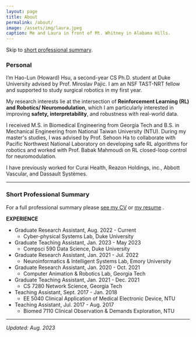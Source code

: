 ```yaml
---
layout: page
title: About
permalink: /about/
image: /assets/img/laura.jpeg
caption: Me and Laura in front of Mt. Whitney in Alabama Hills.
---
```


Skip to [short professional summary](#prof).

### Personal

I’m Hao-Lun (Howard) Hsu, a second-year CS Ph.D. student at Duke University advised by Prof. Miroslav Pajic. I am an NSF TAST-NRT fellow and supported to study surgical robotics in my first year.

My research interests lie at the intersection of **Reinforcement Learning (RL) and Robotics/ Neuromodulation**, which I am particularly interested in improving **safety, interpretability**, and robustness with real-world data. 

I received M.S. in Biomedical Engineering from Georgia Tech and B.S. in Mechanical Engineering from National Taiwan University (NTU). During my master's studies, I was advised by Prof. Sehoon Ha to collaborate with Pacific Northwest National Laboratory on developing safe RL algorithms for robotics and worked with Prof. Babak Mahmoudi on RL closed-loop control for neuromodulation.

I have previously worked for Curai Health, Reazon Holdings, inc., Abbott Vascular, and Dassault Systèmes. 
***

### <a name="prof"></a> Short Professional Summary

For a full professional summary please [see my CV](https://drive.google.com/open?id=1DjsDccl-Dc8x3vqGcyw5Iu1aja2uZd6A&authuser=shokawano5%40gmail.com&usp=drive_fs)
or [my resume](https://drive.google.com/open?id=1ZVtpD5_ce3GugtP2-UIJeuY1yLRX2FIE&authuser=shokawano5%40gmail.com&usp=drive_fs) .


**EXPERIENCE**
* Graduate Research Assistant, Aug. 2022 - Current
  - Cyber-physical Systems Lab, Duke University
* Graduate Teaching Assistant, Jan. 2023 - May 2023
  - Compsci 590 Data Science, Duke University
* Graduate Research Assistant, Jan. 2021 - Jul. 2022
  - Neuroinformatics & Intelligent Systems Lab, Emory University
* Graduate Research Assistant, Jan. 2020 - Oct. 2021
  - Computer Animation & Robotics Lab, Georgia Tech
* Graduate Teaching Assistant, Jan. 2021 - Dec. 2021
  - CS 7280 Network Science, Georgia Tech
* Teaching Assistant, Sept. 2017 - Jan. 2018
  - EE 5040 Clinical Application of Medical Electronic Device, NTU
* Teaching Assistant, Jul. 2017 - Aug. 2017
  - Biomed 7110 Clinical Observation & Demands Exploration, NTU



***

*Updated: Aug. 2023*
